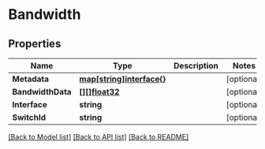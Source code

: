 # Bandwidth

## Properties

Name | Type | Description | Notes
------------ | ------------- | ------------- | -------------
**Metadata** | [**map[string]interface{}**](.md) |  | [optional] 
**BandwidthData** | [**[][]float32**](array.md) |  | [optional] 
**Interface** | **string** |  | [optional] 
**SwitchId** | **string** |  | [optional] 

[[Back to Model list]](../README.md#documentation-for-models) [[Back to API list]](../README.md#documentation-for-api-endpoints) [[Back to README]](../README.md)



